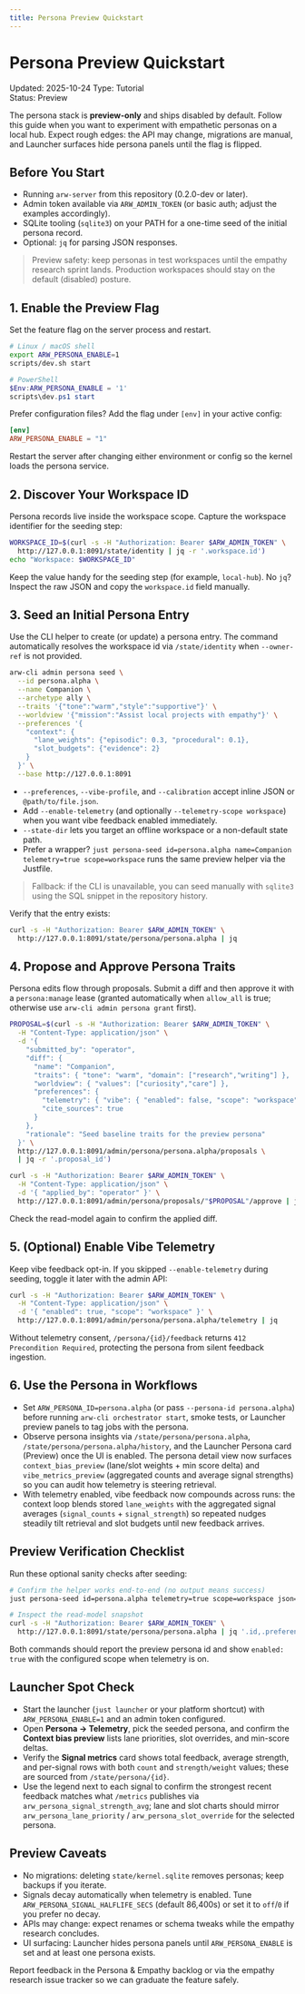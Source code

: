```yaml
---
title: Persona Preview Quickstart
---
```


# Persona Preview Quickstart
Updated: 2025-10-24
Type: Tutorial  
Status: Preview

The persona stack is **preview-only** and ships disabled by default. Follow this guide when you want to experiment with empathetic personas on a local hub. Expect rough edges: the API may change, migrations are manual, and Launcher surfaces hide persona panels until the flag is flipped.

## Before You Start
- Running `arw-server` from this repository (0.2.0-dev or later).
- Admin token available via `ARW_ADMIN_TOKEN` (or basic auth; adjust the examples accordingly).
- SQLite tooling (`sqlite3`) on your PATH for a one-time seed of the initial persona record.
- Optional: `jq` for parsing JSON responses.

> Preview safety: keep personas in test workspaces until the empathy research sprint lands. Production workspaces should stay on the default (disabled) posture.

## 1. Enable the Preview Flag
Set the feature flag on the server process and restart.

```bash
# Linux / macOS shell
export ARW_PERSONA_ENABLE=1
scripts/dev.sh start
```

```powershell
# PowerShell
$Env:ARW_PERSONA_ENABLE = '1'
scripts\dev.ps1 start
```

Prefer configuration files? Add the flag under `[env]` in your active config:

```toml
[env]
ARW_PERSONA_ENABLE = "1"
```

Restart the server after changing either environment or config so the kernel loads the persona service.

## 2. Discover Your Workspace ID
Persona records live inside the workspace scope. Capture the workspace identifier for the seeding step:

```bash
WORKSPACE_ID=$(curl -s -H "Authorization: Bearer $ARW_ADMIN_TOKEN" \
  http://127.0.0.1:8091/state/identity | jq -r '.workspace.id')
echo "Workspace: $WORKSPACE_ID"
```

Keep the value handy for the seeding step (for example, `local-hub`).
No `jq`? Inspect the raw JSON and copy the `workspace.id` field manually.

## 3. Seed an Initial Persona Entry
Use the CLI helper to create (or update) a persona entry. The command automatically resolves the workspace id via `/state/identity` when `--owner-ref` is not provided.

```bash
arw-cli admin persona seed \
  --id persona.alpha \
  --name Companion \
  --archetype ally \
  --traits '{"tone":"warm","style":"supportive"}' \
  --worldview '{"mission":"Assist local projects with empathy"}' \
  --preferences '{
    "context": {
      "lane_weights": {"episodic": 0.3, "procedural": 0.1},
      "slot_budgets": {"evidence": 2}
    }
  }' \
  --base http://127.0.0.1:8091
```

- `--preferences`, `--vibe-profile`, and `--calibration` accept inline JSON or `@path/to/file.json`.
- Add `--enable-telemetry` (and optionally `--telemetry-scope workspace`) when you want vibe feedback enabled immediately.
- `--state-dir` lets you target an offline workspace or a non-default state path.
- Prefer a wrapper? `just persona-seed id=persona.alpha name=Companion telemetry=true scope=workspace` runs the same preview helper via the Justfile.

> Fallback: if the CLI is unavailable, you can seed manually with `sqlite3` using the SQL snippet in the repository history.

Verify that the entry exists:

```bash
curl -s -H "Authorization: Bearer $ARW_ADMIN_TOKEN" \
  http://127.0.0.1:8091/state/persona/persona.alpha | jq
```

## 4. Propose and Approve Persona Traits
Persona edits flow through proposals. Submit a diff and then approve it with a `persona:manage` lease (granted automatically when `allow_all` is true; otherwise use `arw-cli admin persona grant` first).

```bash
PROPOSAL=$(curl -s -H "Authorization: Bearer $ARW_ADMIN_TOKEN" \
  -H "Content-Type: application/json" \
  -d '{
    "submitted_by": "operator",
    "diff": {
      "name": "Companion",
      "traits": { "tone": "warm", "domain": ["research","writing"] },
      "worldview": { "values": ["curiosity","care"] },
      "preferences": {
        "telemetry": { "vibe": { "enabled": false, "scope": "workspace" } },
        "cite_sources": true
      }
    },
    "rationale": "Seed baseline traits for the preview persona"
  }' \
  http://127.0.0.1:8091/admin/persona/persona.alpha/proposals \
  | jq -r '.proposal_id')

curl -s -H "Authorization: Bearer $ARW_ADMIN_TOKEN" \
  -H "Content-Type: application/json" \
  -d '{ "applied_by": "operator" }' \
  http://127.0.0.1:8091/admin/persona/proposals/"$PROPOSAL"/approve | jq
```

Check the read-model again to confirm the applied diff.

## 5. (Optional) Enable Vibe Telemetry
Keep vibe feedback opt-in. If you skipped `--enable-telemetry` during seeding, toggle it later with the admin API:

```bash
curl -s -H "Authorization: Bearer $ARW_ADMIN_TOKEN" \
  -H "Content-Type: application/json" \
  -d '{ "enabled": true, "scope": "workspace" }' \
  http://127.0.0.1:8091/admin/persona/persona.alpha/telemetry | jq
```

Without telemetry consent, `/persona/{id}/feedback` returns `412 Precondition Required`, protecting the persona from silent feedback ingestion.

## 6. Use the Persona in Workflows
- Set `ARW_PERSONA_ID=persona.alpha` (or pass `--persona-id persona.alpha`) before running `arw-cli orchestrator start`, smoke tests, or Launcher preview panels to tag jobs with the persona.
- Observe persona insights via `/state/persona/persona.alpha`, `/state/persona/persona.alpha/history`, and the Launcher Persona card (Preview) once the UI is enabled. The persona detail view now surfaces `context_bias_preview` (lane/slot weights + min score delta) and `vibe_metrics_preview` (aggregated counts and average signal strengths) so you can audit how telemetry is steering retrieval.
- With telemetry enabled, vibe feedback now compounds across runs: the context loop blends stored `lane_weights` with the aggregated signal averages (`signal_counts` + `signal_strength`) so repeated nudges steadily tilt retrieval and slot budgets until new feedback arrives.

## Preview Verification Checklist
Run these optional sanity checks after seeding:

```bash
# Confirm the helper works end-to-end (no output means success)
just persona-seed id=persona.alpha telemetry=true scope=workspace json=true pretty=true > persona-preview.json

# Inspect the read-model snapshot
curl -s -H "Authorization: Bearer $ARW_ADMIN_TOKEN" \
  http://127.0.0.1:8091/state/persona/persona.alpha | jq '.id,.preferences.telemetry.vibe'
```

Both commands should report the preview persona id and show `enabled: true` with the configured scope when telemetry is on.

## Launcher Spot Check

- Start the launcher (`just launcher` or your platform shortcut) with `ARW_PERSONA_ENABLE=1` and an admin token configured.
- Open **Persona → Telemetry**, pick the seeded persona, and confirm the **Context bias preview** lists lane priorities, slot overrides, and min-score deltas.
- Verify the **Signal metrics** card shows total feedback, average strength, and per-signal rows with both `count` and `strength/weight` values; these are sourced from `/state/persona/{id}`.
- Use the legend next to each signal to confirm the strongest recent feedback matches what `/metrics` publishes via `arw_persona_signal_strength_avg`; lane and slot charts should mirror `arw_persona_lane_priority` / `arw_persona_slot_override` for the selected persona.

## Preview Caveats
- No migrations: deleting `state/kernel.sqlite` removes personas; keep backups if you iterate.
- Signals decay automatically when telemetry is enabled. Tune `ARW_PERSONA_SIGNAL_HALFLIFE_SECS` (default 86,400s) or set it to `off`/`0` if you prefer no decay.
- APIs may change: expect renames or schema tweaks while the empathy research concludes.
- UI surfacing: Launcher hides persona panels until `ARW_PERSONA_ENABLE` is set and at least one persona exists.

Report feedback in the Persona & Empathy backlog or via the empathy research issue tracker so we can graduate the feature safely.


